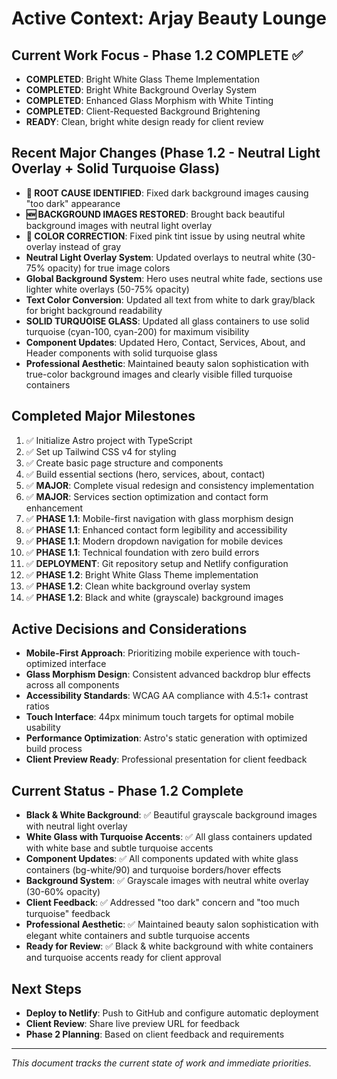 # Active Context: Arjay Beauty Lounge

## Current Work Focus - Phase 1.2 COMPLETE ✅
- **COMPLETED**: Bright White Glass Theme Implementation
- **COMPLETED**: Bright White Background Overlay System
- **COMPLETED**: Enhanced Glass Morphism with White Tinting
- **COMPLETED**: Client-Requested Background Brightening
- **READY**: Clean, bright white design ready for client review

## Recent Major Changes (Phase 1.2 - Neutral Light Overlay + Solid Turquoise Glass)
- **🎯 ROOT CAUSE IDENTIFIED**: Fixed dark background images causing "too dark" appearance
- **🆕 BACKGROUND IMAGES RESTORED**: Brought back beautiful background images with neutral light overlay
- **🔧 COLOR CORRECTION**: Fixed pink tint issue by using neutral white overlay instead of gray
- **Neutral Light Overlay System**: Updated overlays to neutral white (30-75% opacity) for true image colors
- **Global Background System**: Hero uses neutral white fade, sections use lighter white overlays (50-75% opacity)
- **Text Color Conversion**: Updated all text from white to dark gray/black for bright background readability
- **SOLID TURQUOISE GLASS**: Updated all glass containers to use solid turquoise (cyan-100, cyan-200) for maximum visibility
- **Component Updates**: Updated Hero, Contact, Services, About, and Header components with solid turquoise glass
- **Professional Aesthetic**: Maintained beauty salon sophistication with true-color background images and clearly visible filled turquoise containers

## Completed Major Milestones
1. ✅ Initialize Astro project with TypeScript
2. ✅ Set up Tailwind CSS v4 for styling
3. ✅ Create basic page structure and components
4. ✅ Build essential sections (hero, services, about, contact)
5. ✅ **MAJOR**: Complete visual redesign and consistency implementation
6. ✅ **MAJOR**: Services section optimization and contact form enhancement
7. ✅ **PHASE 1.1**: Mobile-first navigation with glass morphism design
8. ✅ **PHASE 1.1**: Enhanced contact form legibility and accessibility
9. ✅ **PHASE 1.1**: Modern dropdown navigation for mobile devices
10. ✅ **PHASE 1.1**: Technical foundation with zero build errors
11. ✅ **DEPLOYMENT**: Git repository setup and Netlify configuration
12. ✅ **PHASE 1.2**: Bright White Glass Theme implementation
13. ✅ **PHASE 1.2**: Clean white background overlay system
14. ✅ **PHASE 1.2**: Black and white (grayscale) background images

## Active Decisions and Considerations
- **Mobile-First Approach**: Prioritizing mobile experience with touch-optimized interface
- **Glass Morphism Design**: Consistent advanced backdrop blur effects across all components
- **Accessibility Standards**: WCAG AA compliance with 4.5:1+ contrast ratios
- **Touch Interface**: 44px minimum touch targets for optimal mobile usability
- **Performance Optimization**: Astro's static generation with optimized build process
- **Client Preview Ready**: Professional presentation for client feedback

## Current Status - Phase 1.2 Complete
- **Black & White Background**: ✅ Beautiful grayscale background images with neutral light overlay
- **White Glass with Turquoise Accents**: ✅ All glass containers updated with white base and subtle turquoise accents
- **Component Updates**: ✅ All components updated with white glass containers (bg-white/90) and turquoise borders/hover effects
- **Background System**: ✅ Grayscale images with neutral white overlay (30-60% opacity)
- **Client Feedback**: ✅ Addressed "too dark" concern and "too much turquoise" feedback
- **Professional Aesthetic**: ✅ Maintained beauty salon sophistication with elegant white containers and subtle turquoise accents
- **Ready for Review**: ✅ Black & white background with white containers and turquoise accents ready for client approval

## Next Steps
- **Deploy to Netlify**: Push to GitHub and configure automatic deployment
- **Client Review**: Share live preview URL for feedback
- **Phase 2 Planning**: Based on client feedback and requirements

---
*This document tracks the current state of work and immediate priorities.*
